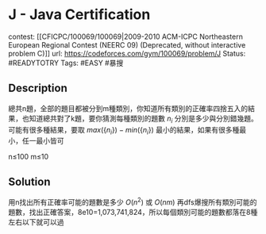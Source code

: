 # J - Java Certification

contest: [[CFICPC/100069/100069|2009-2010 ACM-ICPC Northeastern European Regional Contest (NEERC 09) (Deprecated, without interactive problem C)]]
url: https://codeforces.com/gym/100069/problem/J
Status: #READYTOTRY
Tags: #EASY #暴搜 

## Description

總共n題，全部的題目都被分到m種類別，你知道所有類別的正確率四捨五入的結果，也知道總共對了k題，要你猜測每種類別的題數 $n_i$ 分別是多少與分別錯幾題。可能有很多種結果，要取 $max(\{n_i\}) - min(\{n_i\})$ 最小的結果，如果有很多種最小，任一最小皆可

n≤100
m≤10

## Solution

用n找出所有正確率可能的題數是多少 $O(n^2)$ 或 $O(nm)$
再dfs爆搜所有類別可能的題數，找出正確答案，8e10=1,073,741,824，所以每個類別可能的題數都落在8種左右以下就可以過
